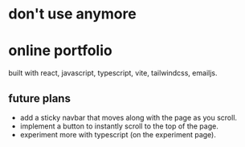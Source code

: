# don't use anymore

# online portfolio

built with react, javascript, typescript, vite, tailwindcss, emailjs.

## future plans

- add a sticky navbar that moves along with the page as you scroll.
- implement a button to instantly scroll to the top of the page.
- experiment more with typescript (on the experiment page).

